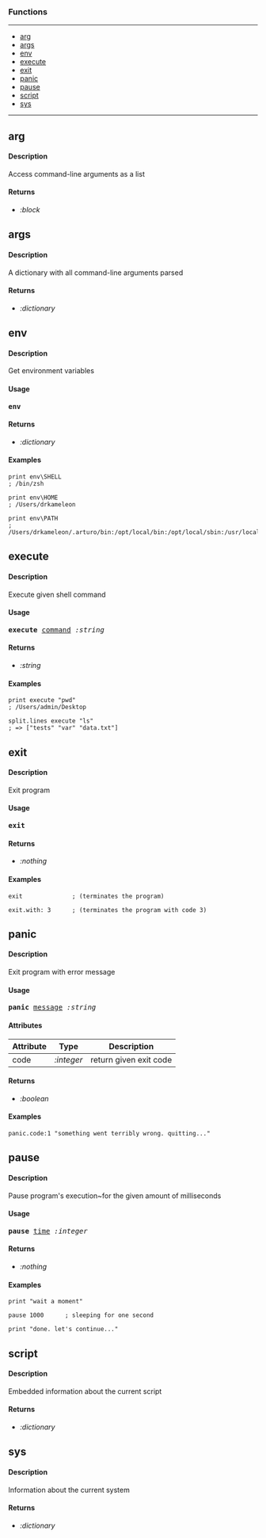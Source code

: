 ### Functions

---

<!--ts-->
   * [arg](#arg)
   * [args](#args)
   * [env](#env)
   * [execute](#execute)
   * [exit](#exit)
   * [panic](#panic)
   * [pause](#pause)
   * [script](#script)
   * [sys](#sys)
<!--te-->

---


## arg

#### Description

Access command-line arguments as a list

#### Returns

- *:block*

## args

#### Description

A dictionary with all command-line arguments parsed

#### Returns

- *:dictionary*

## env

#### Description

Get environment variables

#### Usage

<pre>
<b>env</b> 
</pre>

#### Returns

- *:dictionary*

#### Examples

```red
print env\SHELL
; /bin/zsh

print env\HOME
; /Users/drkameleon

print env\PATH
; /Users/drkameleon/.arturo/bin:/opt/local/bin:/opt/local/sbin:/usr/local/bin:/usr/bin:/bin:/usr/sbin:/sbin
```

## execute

#### Description

Execute given shell command

#### Usage

<pre>
<b>execute</b> <ins>command</ins> <i>:string</i>
</pre>

#### Returns

- *:string*

#### Examples

```red
print execute "pwd"
; /Users/admin/Desktop

split.lines execute "ls"
; => ["tests" "var" "data.txt"]
```

## exit

#### Description

Exit program

#### Usage

<pre>
<b>exit</b> 
</pre>

#### Returns

- *:nothing*

#### Examples

```red
exit              ; (terminates the program)

exit.with: 3      ; (terminates the program with code 3)
```

## panic

#### Description

Exit program with error message

#### Usage

<pre>
<b>panic</b> <ins>message</ins> <i>:string</i>
</pre>
#### Attributes

|Attribute|Type|Description|
|---|---|---|
|code|<i>:integer</i>|return given exit code|

#### Returns

- *:boolean*

#### Examples

```red
panic.code:1 "something went terribly wrong. quitting..."
```

## pause

#### Description

Pause program's execution~for the given amount of milliseconds

#### Usage

<pre>
<b>pause</b> <ins>time</ins> <i>:integer</i>
</pre>

#### Returns

- *:nothing*

#### Examples

```red
print "wait a moment"

pause 1000      ; sleeping for one second

print "done. let's continue..."
```

## script

#### Description

Embedded information about the current script

#### Returns

- *:dictionary*

## sys

#### Description

Information about the current system

#### Returns

- *:dictionary*